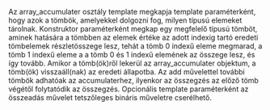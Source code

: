 Az array_accumulater osztály template megkapja template paraméterként, hogy
azok a tömbök, amelyekkel dolgozni fog, milyen típusú elemeket tárolnak.
Konstruktor paraméterként megkap egy megfelelő típusú tömböt, aminek hatására
a tömbben az elemek értéke az adott indexig tartó eredeti tömbelemek
részletösszege lesz, tehát a tömb 0 indexű eleme megmarad, a tömb 1 indexű
eleme a a tömb 0 és 1 indexű elemének az összege lesz, és így tovább. Amikor a
tömb(ök)ről lekerül az array_accumulater objektum, a tömb(ök) visszaáll(nak)
az eredeti állapotba. Az add művelettel további tömbök adhatóak az
accumulaterhez, ilyenkor az összegzés az előző tömb végétől folytatódik az
összegzés. Opcionális template paraméterként az összeadás művelet tetszőleges
bináris műveletre cserélhető.